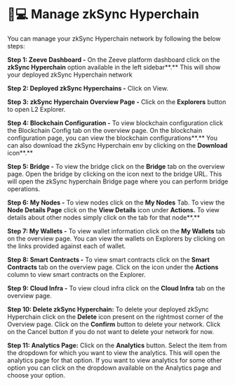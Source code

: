 # 👨💻 Manage zkSync Hyperchain

You can manage your zkSync Hyperchain network by following the below steps:

**Step 1: Zeeve Dashboard -** On the Zeeve platform dashboard click on the **zkSync Hyperchain** option available in the left sidebar**.** This will show your deployed zkSync Hyperchain network

**Step 2: Deployed zkSync Hyperchains -** Click on View.

**Step 3: zkSync Hyperchain Overview Page -** Click on the **Explorers** button to open L2 Explorer.

**Step 4: Blockchain Configuration -** To view blockchain configuration click the Blockchain Config tab on the overview page. On the blockchain configuration page, you can view the blockchain configurations**.** You can also download the zkSync Hyperchain env by clicking on the **Download** icon**.**

**Step 5: Bridge -** To view the bridge click on the **Bridge** tab on the overview page. Open the bridge by clicking on the icon next to the bridge URL. This will open the zkSync hyperchain Bridge page where you can perform bridge operations.

**Step 6: My Nodes -** To view nodes click on the **My Nodes** Tab. To view the **Node Details Page** click on the **View Details** icon under **Actions.** To view details about other nodes simply click on the tab for that node**.**

**Step 7: My Wallets -** To view wallet information click on the **My Wallets** tab on the overview page. You can view the wallets on Explorers by clicking on the links provided against each of wallet.

**Step 8: Smart Contracts -** To view smart contracts click on the **Smart Contracts** tab on the overview page. Click on the icon under the **Actions** column to view smart contracts on the Explorer.

**Step 9: Cloud Infra -** To view cloud infra click on the **Cloud Infra** tab on the overview page.

**Step 10: Delete zkSync Hyperchain:** To delete your deployed zkSync Hyperchain click on the **Delete** icon present on the rightmost corner of the Overview page. Click on the **Confirm** button to delete your network. Click on the Cancel button if you do not want to delete your network for now.

**Step 11: Analytics Page:** Click on the **Analytics** button. Select the item from the dropdown for which you want to view the analytics. This will open the analytics page for that option. If you want to view analytics for some other option you can click on the dropdown available on the Analytics page and choose your option.
